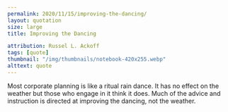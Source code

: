 ```yaml
---
permalink: 2020/11/15/improving-the-dancing/
layout: quotation
size: large
title: Improving the Dancing

attribution: Russel L. Ackoff
tags: [quote]
thumbnail: "/img/thumbnails/notebook-420x255.webp"
alttext: quote
---
```


Most corporate planning is like a ritual rain dance. It has
no effect on the weather but those who engage in it think it does.
Much of the advice and instruction is directed at improving the
dancing, not the weather.
